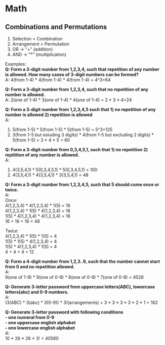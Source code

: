 # Math
## Combinations and Permutations
1. Selection = Combination
2. Arrangement = Permutation
3. OR -> "+" (addition)
4. AND -> "*" (multiplication)

Examples:<br>
**Q: Form a 3-digit number from 1,2,3,4, such that repetition of any number is allowed. How many cases of 3-digit numbers can be formed?<br>**
A: 4(from 1-4) * 4(from 1-4) * 4(from 1-4) = 4^3=64

**Q: Form a 3-digit number from 1,2,3,4, such that no repetition of any number is allowed.<br>**
A: 2(one of 1-4) * 3(one of 1-4) * 4(one of 1-4) = 2 * 3 * 4=24

**Q: Form a 3-digit number from 1,2,3,4,5 such that 1) no repetition of any number is allowed 2) repetition is allowed<br>**
A:
1) 5(from 1-5) * 5(from 1-5) * 5(from 1-5) = 5^3=125
2) 3(from 1-5 but exluding 3 digits) * 4(from 1-5 but excluding 2 digits) * 5(from 1-5) = 3 * 4 * 5 = 60

**Q: Form a 3-digit number from 0,3,4,5,1, such that 1) no repetition 2) repitition of any number is allowed.<br>**
A:
1. 4(3,5,4,1) * 5(0,3,4,5,1) * 5(0,3,4,5,1) = 100
2. 4(3,5,4,1) * 4(3,5,4,1) * 3(3,5,4,1) = 48

**Q: Form a 3-digit number from 1,2,3,4,5, such that 5 should come once or twice.<br>**
A:<br>
*Once:<br>*
4(1,2,3,4) * 4(1,2,3,4) * 1(5) = 16<br>
4(1,2,3,4) * 1(5) * 4(1,2,3,4) = 16<br>
1(5) * 4(1,2,3,4) * 4(1,2,3,4) = 16<br>
16 + 16 + 16 = 48

*Twice:<br>*
4(1,2,3,4) * 1(5) * 1(5) = 4<br>
1(5) * 1(5) * 4(1,2,3,4) = 4<br>
1(5) * 4(1,2,3,4) * 1(5) = 4<br>
4 + 4 + 4 = 12

**Q: Form a 4-digit number from 1,2,3..9, such that the number cannot start from 0 and no repetition allowed.<br>**
A:<br>
9(one of 1-9) * 9(one of 0-9) * 8(one of 0-9) * 7(one of 0-9) = 4528

**Q: Generate 3-letter password from uppercase letters(ABC), lowercase letters(abc) and 0-9 numbers.<br>**
A:<br>
(3(ABC) * 3(abc) * 3(0-9)) * 3!(arrangements) = 3 * 3 * 3 * 3 * 2 * 1 = 162

**Q: Generate 3-letter password with following conditions<br>**
**- one numeral from 0-9**<br>
**- one uppercase english alphabet**<br>
**- one lowercase english alphabet**<br>
A:<br>
10 * 26 * 26 * 3! = 40560


